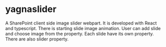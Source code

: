 # yagnaslider
A SharePoint client side image slider webpart. It is developed with React and typescript. There is starting slide image animation. User can add slide and choose image from the property. Each slide have its own property. There are also slider property.

